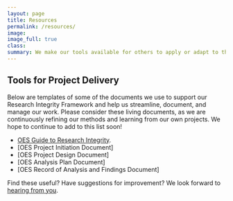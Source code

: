 ```yaml
---
layout: page
title: Resources
permalink: /resources/
image:
image_full: true
class:
summary: We make our tools available for others to apply or adapt to their own work. 
---
```

## Tools for Project Delivery

Below are templates of some of the documents we use to support our Research Integrity Framework and help us streamline, document, and manage our work. Please consider these living documents, as we are continuously refining our methods and learning from our own projects. We hope to continue to add to this list soon! 

- [OES Guide to Research Integrity]({{office-of-evaluation-sciences}}/assets/resources/OES-Guide-to-Research-Integrity-Framework.pdf).
- [OES Project Initiation Document]
- [OES Project Design Document]
- [OES Analysis Plan Document]
- [OES Record of Analysis and Findings Document]

Find these useful? Have suggestions for improvement? We look forward to <a href="mailto:oes@gsa.gov?subject=Approach">hearing from you</a>.
